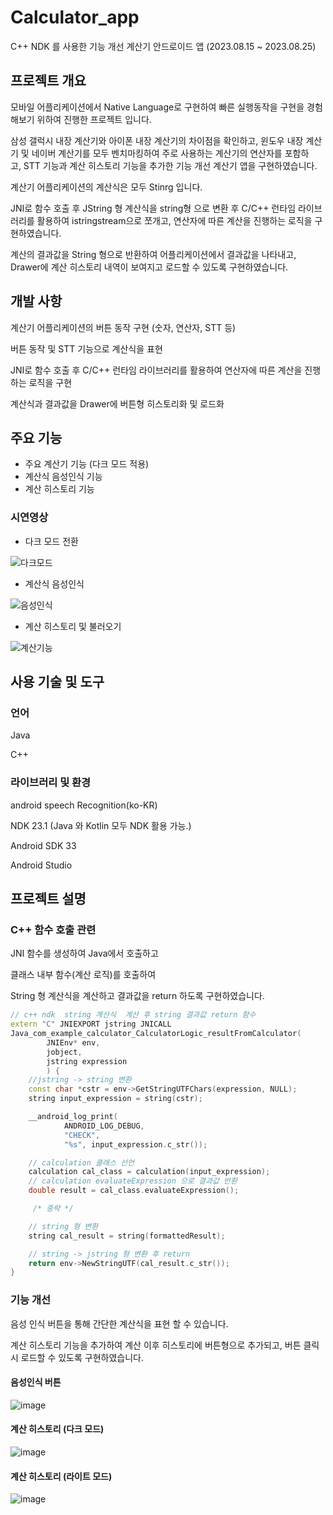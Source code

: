 # Calculator_app
C++ NDK 를 사용한 기능 개선 계산기 안드로이드 앱 (2023.08.15 ~ 2023.08.25)

## 프로젝트 개요

모바일 어플리케이션에서 Native Language로 구현하여 빠른 실행동작을 구현을 경험해보기 위하여 진행한 프로젝트 입니다.

삼성 갤럭시 내장 계산기와 아이폰 내장 계산기의 차이점을 확인하고, 윈도우 내장 계산기 및 네이버 계산기를 모두 벤치마킹하여
주로 사용하는 계산기의 연산자를 포함하고, STT 기능과 계산 히스토리 기능을 추가한 기능 개선 계산기 앱을 구현하였습니다.

계산기 어플리케이션의 계산식은 모두 Stinrg 입니다.

JNI로 함수 호출 후 JString 형 계산식을 string형 으로 변환 후 C/C++ 런타임 라이브러리를 활용하여 istringstream으로 쪼개고, 연산자에 따른 계산을 진행하는 로직을 구현하였습니다.

계산의 결과값을 String 형으로 반환하여 어플리케이션에서 결과값을 나타내고, Drawer에 계산 히스토리 내역이 보여지고 로드할 수 있도록 구현하였습니다.


## 개발 사항

계산기 어플리케이션의 버튼 동작 구현 (숫자, 연산자, STT 등)

버튼 동작 및 STT 기능으로 계산식을 표현

JNI로 함수 호출 후 C/C++ 런타임 라이브러리를 활용하여
연산자에 따른 계산을 진행하는 로직을 구현

계산식과 결과값을 Drawer에 버튼형 히스토리화 및 로드화


## 주요 기능

- 주요 계산기 기능 (다크 모드 적용)
- 계산식 음성인식 기능
- 계산 히스토리 기능


### 시연영상
- 다크 모드 전환
  
![다크모드](https://github.com/Kimdeokryun/Calculator_app/assets/96904134/3d82a389-3c7c-4bf6-bfd6-5c6358dcf608)

  
- 계산식 음성인식
  
![음성인식](https://github.com/Kimdeokryun/Calculator_app/assets/96904134/90ce8c5d-ae98-4fca-8e75-44735ca2dc08)

  
- 계산 히스토리 및 불러오기
  
![계산기능](https://github.com/Kimdeokryun/Calculator_app/assets/96904134/14e67a88-7f50-46fe-9348-0fd30ed5a652)



## 사용 기술 및 도구
### 언어
Java

C++


### 라이브러리 및 환경
android speech Recognition(ko-KR)

NDK 23.1 (Java 와 Kotlin 모두 NDK 활용 가능.)

Android SDK 33

Android Studio


## 프로젝트 설명

### C++ 함수 호출 관련

JNI 함수를 생성하여 Java에서 호출하고

클래스 내부 함수(계산 로직)를 호출하여 

String 형 계산식을 계산하고 결과값을 return 하도록 구현하였습니다.

```c++
// c++ ndk  string 계산식  계산 후 string 결과값 return 함수
extern "C" JNIEXPORT jstring JNICALL
Java_com_example_calculator_CalculatorLogic_resultFromCalculator(
        JNIEnv* env,
        jobject,
        jstring expression
        ) {
    //jstring -> string 변환
    const char *cstr = env->GetStringUTFChars(expression, NULL);
    string input_expression = string(cstr);

    __android_log_print(
            ANDROID_LOG_DEBUG,
            "CHECK",
            "%s", input_expression.c_str());
```
```c++
    // calculation 클래스 선언
    calculation cal_class = calculation(input_expression);
    // calculation evaluateExpression 으로 결과값 반환
    double result = cal_class.evaluateExpression();

     /* 중략 */

    // string 형 변환
    string cal_result = string(formattedResult);

    // string -> jstring 형 변환 후 return
    return env->NewStringUTF(cal_result.c_str());
}
```


### 기능 개선
음성 인식 버튼을 통해 간단한 계산식을 표현 할 수 있습니다.

계산 히스토리 기능을 추가하여 계산 이후 히스토리에 버튼형으로 추가되고, 버튼 클릭 시 로드할 수 있도록 구현하였습니다.

#### 음성인식 버튼
![image](https://github.com/Kimdeokryun/Calculator_app/assets/96904134/55d561e4-f76c-4a5b-9342-95221f7a8eab)


#### 계산 히스토리 (다크 모드)
![image](https://github.com/Kimdeokryun/Calculator_app/assets/96904134/9eb1cc0b-180a-4682-b624-8ac0ca536b92)


#### 계산 히스토리 (라이트 모드)
![image](https://github.com/Kimdeokryun/Calculator_app/assets/96904134/ab4fbbe9-e00d-4985-b9d3-fe396fef158b)


